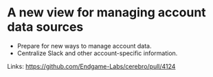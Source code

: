 # A new view for managing account data sources

- Prepare for new ways to manage account data.
- Centralize Slack and other account-specific information.

Links:
https://github.com/Endgame-Labs/cerebro/pull/4124
